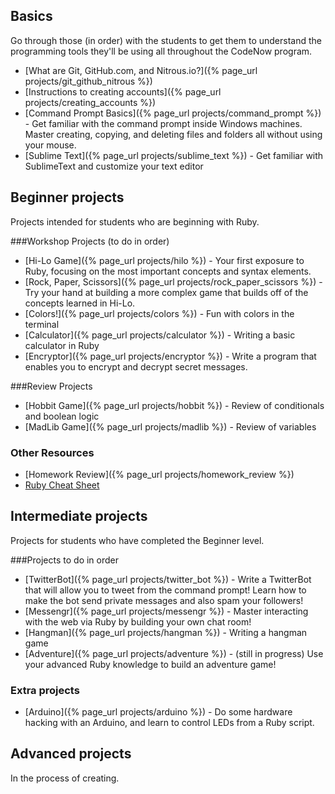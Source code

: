 ## Basics
Go through those (in order) with the students to get them to understand the programming tools they'll be using all throughout the CodeNow program.


* [What are Git, GitHub.com, and Nitrous.io?]({% page_url projects/git_github_nitrous %})
* [Instructions to creating accounts]({% page_url projects/creating_accounts %})
* [Command Prompt Basics]({% page_url projects/command_prompt %}) - Get familiar with the command prompt inside Windows machines. Master creating, copying, and deleting files and folders all without using your mouse.
* [Sublime Text]({% page_url projects/sublime_text %}) - Get familiar with SublimeText and customize your text editor

## Beginner projects
Projects intended for students who are beginning with Ruby.

###Workshop Projects (to do in order)

* [Hi-Lo Game]({% page_url projects/hilo %}) - Your first exposure to Ruby, focusing on the most important concepts and syntax elements.
* [Rock, Paper, Scissors]({% page_url projects/rock_paper_scissors %}) - Try your hand at building a more complex game that builds off of the concepts learned in Hi-Lo.
* [Colors!]({% page_url projects/colors %}) - Fun with colors in the terminal
* [Calculator]({% page_url projects/calculator %}) - Writing a basic calculator in Ruby
* [Encryptor]({% page_url projects/encryptor %}) - Write a program that enables you to encrypt and decrypt secret messages.

###Review Projects

* [Hobbit Game]({% page_url projects/hobbit %}) - Review of conditionals and boolean logic
* [MadLib Game]({% page_url projects/madlib %}) - Review of variables

### Other Resources

* [Homework Review]({% page_url projects/homework_review %})
* [Ruby Cheat Sheet](https://docs.google.com/document/d/1SHwAF5MiAkRqWVQBe4WR9Se_T_WNLv72jezShfY-pG8)

## Intermediate projects
Projects for students who have completed the Beginner level.

###Projects to do in order

* [TwitterBot]({% page_url projects/twitter_bot %}) - Write a TwitterBot that will allow you to tweet from the command prompt! Learn how to make the bot send private messages and also spam your followers!
* [Messengr]({% page_url projects/messengr %}) - Master interacting with the web via Ruby by building your own chat room!
* [Hangman]({% page_url projects/hangman %}) - Writing a hangman game
* [Adventure]({% page_url projects/adventure %}) - (still in progress) Use your advanced Ruby knowledge to build an adventure game!

### Extra projects
* [Arduino]({% page_url projects/arduino %}) - Do some hardware hacking with an Arduino, and learn to control LEDs from a Ruby script.


## Advanced projects

In the process of creating.

